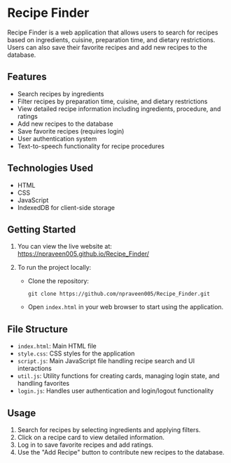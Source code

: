 # Recipe Finder

Recipe Finder is a web application that allows users to search for recipes based on ingredients, cuisine, preparation time, and dietary restrictions. Users can also save their favorite recipes and add new recipes to the database.

## Features

- Search recipes by ingredients
- Filter recipes by preparation time, cuisine, and dietary restrictions
- View detailed recipe information including ingredients, procedure, and ratings
- Add new recipes to the database
- Save favorite recipes (requires login)
- User authentication system
- Text-to-speech functionality for recipe procedures

## Technologies Used

- HTML
- CSS
- JavaScript
- IndexedDB for client-side storage

## Getting Started

1. You can view the live website at: https://npraveen005.github.io/Recipe_Finder/

2. To run the project locally:
   - Clone the repository:
     ```
     git clone https://github.com/npraveen005/Recipe_Finder.git
     ```
   - Open `index.html` in your web browser to start using the application.

## File Structure

- `index.html`: Main HTML file
- `style.css`: CSS styles for the application
- `script.js`: Main JavaScript file handling recipe search and UI interactions
- `util.js`: Utility functions for creating cards, managing login state, and handling favorites
- `login.js`: Handles user authentication and login/logout functionality

## Usage

1. Search for recipes by selecting ingredients and applying filters.
2. Click on a recipe card to view detailed information.
3. Log in to save favorite recipes and add ratings.
4. Use the "Add Recipe" button to contribute new recipes to the database.
